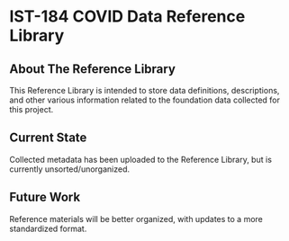 # IST-184 COVID Data Reference Library
## About The Reference Library
This Reference Library is intended to store data definitions, descriptions, and other various information related to the foundation data collected for this project.

## Current State
Collected metadata has been uploaded to the Reference Library, but is currently unsorted/unorganized.

## Future Work
Reference materials will be better organized, with updates to a more standardized format.
